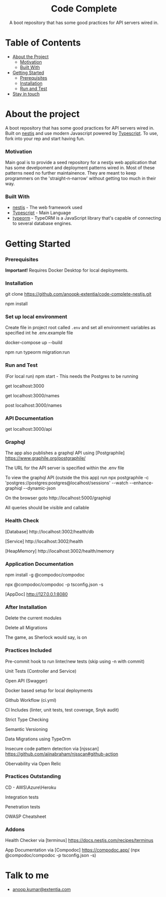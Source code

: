 
<p align="center">
  <h1 align="center">Code Complete</h1>

  <p align="center">
    A boot repository that has some good practices for API servers wired in.
    <br />
  </p>
</p>

<!-- TABLE OF CONTENTS -->
# Table of Contents

* [About the Project](#about-the-project)
  * [Motivation](#motivation)
  * [Built With](#built-with)
* [Getting Started](#getting-started)
  * [Prerequisites](#prerequisites)
  * [Installation](#installation)
  * [Run and Test](#run-and-test)
* [Stay in touch](#stay-in-touch)


# About the project
A boot repository that has some good practices for API servers wired in. Built on [nestjs](https://nestjs.org/) and use modern Javascript powered by 
[Typescript](https://www.typescriptlang.org/). 
To use, fork into your rep and start having fun.

### Motivation
Main goal is to provide a seed repository for a nestjs web application that has some develpoment and deployment patterns wired in. Most of these patterns need no further maintainence. They are meant to keep programmers on the 'straight-n-narrow' without getting too much in their way. 
   
### Built With

* [nestjs](https://nestjs.com/) - The web framework used
* [Typescript](https://www.typescriptlang.org/) - Main Language
* [typeorm](https://github.com/inversify/InversifyJS/) - TypeORM is a JavaScript library that's capable of connecting to several database engines.

# Getting Started

### Prerequisites

**Important!** Requires Docker Desktop for local deployments.

### Installation
git clone https://github.com/anoopk-extentia/code-complete-nestjs.git

npm install

### Set up local environment

Create file in project root called `.env` and set all environment variables as specified int he .env.example file

docker-compose up --build

npm run typeorm migration:run

### Run and Test
(For local run) npm start - This needs the Postgres to be running 

get localhost:3000

get localhost:3000/names

post localhost:3000/names

### API Documentation

get localhost:3000/api

### Graphql

The app also publishes a graphql API using [Postgraphile] https://www.graphile.org/postgraphile/

The URL for the API server is specified within the .env file

To view the graphql API (outside the this app) run 
npx postgraphile -c 'postgres://postgres:postgres@localhost/sessions' --watch --enhance-graphiql --dynamic-json

On the browser goto http://localhost:5000/graphiql

All queries should be visible and callable


### Health Check

[Database] http://localhost:3002/health/db

[Service] http://localhost:3002/health

[HeapMemory] http://localhost:3002/health/memory

### Application Documentation

npm install -g @compodoc/compodoc

npx @compodoc/compodoc -p tsconfig.json -s

[AppDoc] http://127.0.0.1:8080

### After Installation

Delete the current modules

Delete all Migrations

The game, as Sherlock would say, is on

### Practices Included

Pre-commit hook to run linter/new tests (skip using -n with commit)

Unit Tests (Controller and Service)

Open API (Swagger)

Docker based setup for local deployments

Github Workflow (ci.yml) 

CI Includes (linter, unit tests, test coverage, Snyk audit)

Strict Type Checking

Semantic Versioning

Data Migrations using TypeOrm

Insecure code pattern detection via [njsscan] https://github.com/ajinabraham/njsscan#github-action

Obervability via Open Relic

### Practices Outstanding

CD - AWS\Azure\Heroku

Integration tests

Penetration tests

OWASP Cheatsheet

### Addons

Health Checker via [terminus] https://docs.nestjs.com/recipes/terminus

App Documentation via [Compodoc] https://compodoc.app/ (npx @compodoc/compodoc -p tsconfig.json -s)

# Talk to me

* anoop.kumar@extentia.com


